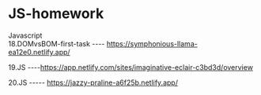 # JS-homework
Javascript  
18.DOMvsBOM-first-task ---- https://symphonious-llama-ea12e0.netlify.app/

19.JS ----https://app.netlify.com/sites/imaginative-eclair-c3bd3d/overview

20.JS ----- https://jazzy-praline-a6f25b.netlify.app/
